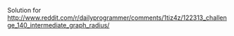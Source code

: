 Solution for http://www.reddit.com/r/dailyprogrammer/comments/1tiz4z/122313_challenge_140_intermediate_graph_radius/

